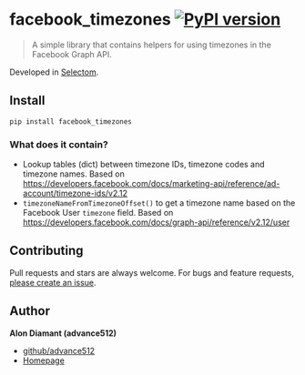 # facebook_timezones [![PyPI version](https://badge.fury.io/py/facebook-timezones.svg)](https://badge.fury.io/py/facebook-timezones)

> A simple library that contains helpers for using timezones in the Facebook Graph API.

Developed in [Selectom](https://www.selectom.com).

## Install

```
pip install facebook_timezones
```

### What does it contain?

* Lookup tables (dict) between timezone IDs, timezone codes and timezone names.
  Based on https://developers.facebook.com/docs/marketing-api/reference/ad-account/timezone-ids/v2.12
* `timezoneNameFromTimezoneOffset()` to get a timezone name based on the Facebook User `timezone` field.
  Based on https://developers.facebook.com/docs/graph-api/reference/v2.12/user

## Contributing

Pull requests and stars are always welcome. For bugs and feature requests, [please create an issue](https://github.com/selectom/facebook_timezones/issues/new).

## Author

**Alon Diamant (advance512)**

* [github/advance512](https://github.com/advance512)
* [Homepage](http://www.alondiamant.com)